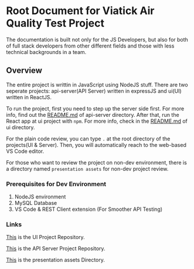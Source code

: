 # Root Document for Viatick Air Quality Test Project

The documentation is built not only for the JS Developers, but also for both of full stack developers from other different fields and those with less technical backgrounds in a team.

## Overview

The entire project is writtin in JavaScript using NodeJS stuff. There are two seperate projects: api-server(API Server) written in expressJS and ui(UI) written in ReactJS.

To run the project, first you need to step up the server side first. For more info, find out the [README.md](https://github.com/KaungZawHtet/viatick-air-quality-api-server) of api-server directory. After that, run the React app at ui project with `npm`. For more info, check in the [README.md](https://github.com/KaungZawHtet/viatick-air-quality-ui) of ui directory.

For the plain code review, you can type `.` at the root directory of the projects(UI & Server). Then, you will automatically reach to the web-based VS Code editor.

For those who want to review the project on non-dev environment, there is a directory named `presentation assets` for non-dev project review.


### Prerequisites for Dev Environment

1. NodeJS environment
2. MySQL Database
3. VS Code & REST Client extension (For Smoother API Testing)

### Links

[This](https://github.com/KaungZawHtet/viatick-air-quality-ui) is the UI Project Repository.

[This](https://github.com/KaungZawHtet/viatick-air-quality-api-server) is the API Server Project Repository.

[This](https://github.com/KaungZawHtet/viatick-air-quality-project/tree/master/presentation-assets) is the presentation assets Directory.









